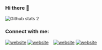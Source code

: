 ### Hi there 👋

<!--
**thebolats/thebolats** is a ✨ _special_ ✨ repository because its `README.md` (this file) appears on your GitHub profile.

Here are some ideas to get you started:

- 🔭 I’m currently working on ...
- 🌱 I’m currently learning Java
- 👯 I’m looking to collaborate on ...
- 🤔 I’m looking for help with ...
- 💬 Ask me about ...
- 📫 How to reach me: ...
- 😄 Pronouns: ...
- ⚡ Fun fact: ...
-->

![Github stats 2](https://github-readme-stats.vercel.app/api?username=thebolats&show_icons=true&theme=radical)

### Connect with me:

[![website](./img/linkedin-light.svg)](https://linkedin.com/in/barisbolatcs#gh-light-mode-only)
[![website](./img/linkedin-dark.svg)](https://linkedin.com/in/barisbolatcs#gh-dark-mode-only)
&nbsp;&nbsp;
[![website](./img/instagram-light.svg)](https://instagram.com/the_bolats#gh-light-mode-only)
[![website](./img/instagram-dark.svg)](https://instagram.com/the_bolats#gh-dark-mode-only)
